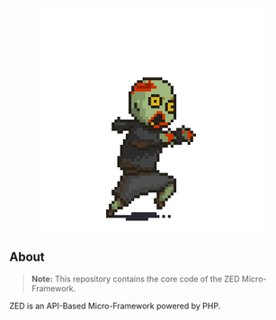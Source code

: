 <p align="center">
  <img title="Brainsss...!" src="https://raw.githubusercontent.com/SMhdHsn/SMhdHsn/master/Assets/Images/zed.gif">
</p>

## About
> **Note:** This repository contains the core code of the ZED Micro-Framework.  

ZED is an API-Based Micro-Framework powered by PHP.
